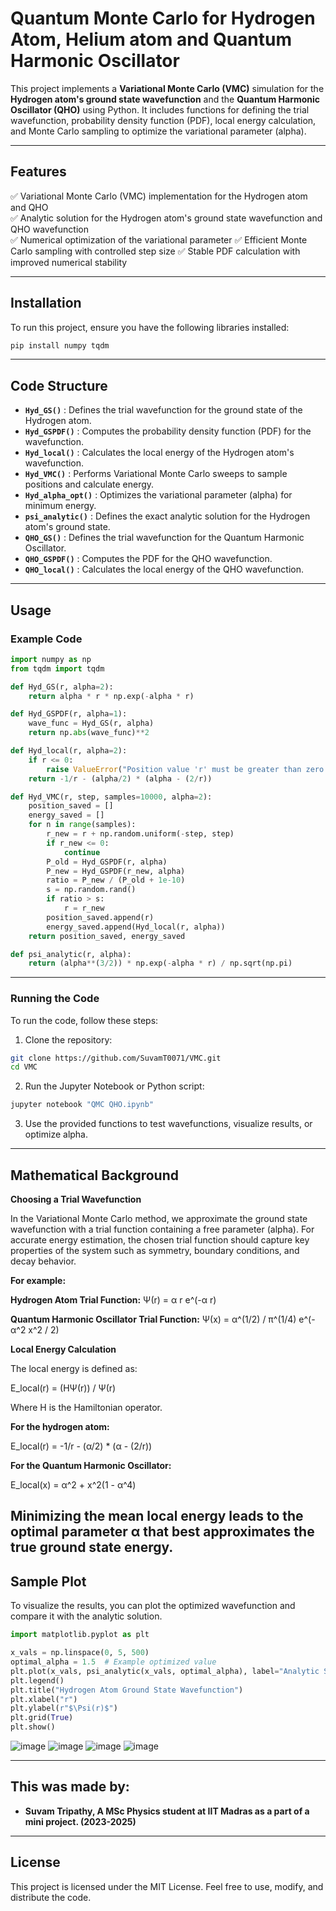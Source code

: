 # Quantum Monte Carlo for Hydrogen Atom, Helium atom and Quantum Harmonic Oscillator

This project implements a **Variational Monte Carlo (VMC)** simulation for the **Hydrogen atom's ground state wavefunction** and the **Quantum Harmonic Oscillator (QHO)** using Python. It includes functions for defining the trial wavefunction, probability density function (PDF), local energy calculation, and Monte Carlo sampling to optimize the variational parameter (alpha).

---

## Features
✅ Variational Monte Carlo (VMC) implementation for the Hydrogen atom and QHO  
✅ Analytic solution for the Hydrogen atom's ground state wavefunction and QHO wavefunction  
✅ Numerical optimization of the variational parameter 
✅ Efficient Monte Carlo sampling with controlled step size 
✅ Stable PDF calculation with improved numerical stability 

---

## Installation

To run this project, ensure you have the following libraries installed:

```bash
pip install numpy tqdm
```

---

## Code Structure

- **`Hyd_GS()`** : Defines the trial wavefunction for the ground state of the Hydrogen atom.  
- **`Hyd_GSPDF()`** : Computes the probability density function (PDF) for the wavefunction.  
- **`Hyd_local()`** : Calculates the local energy of the Hydrogen atom's wavefunction.  
- **`Hyd_VMC()`** : Performs Variational Monte Carlo sweeps to sample positions and calculate energy.  
- **`Hyd_alpha_opt()`** : Optimizes the variational parameter (alpha) for minimum energy.  
- **`psi_analytic()`** : Defines the exact analytic solution for the Hydrogen atom's ground state.  
- **`QHO_GS()`** : Defines the trial wavefunction for the Quantum Harmonic Oscillator.  
- **`QHO_GSPDF()`** : Computes the PDF for the QHO wavefunction.  
- **`QHO_local()`** : Calculates the local energy of the QHO wavefunction.  

---

## Usage

### Example Code
```python
import numpy as np
from tqdm import tqdm

def Hyd_GS(r, alpha=2):
    return alpha * r * np.exp(-alpha * r)

def Hyd_GSPDF(r, alpha=1):
    wave_func = Hyd_GS(r, alpha)
    return np.abs(wave_func)**2

def Hyd_local(r, alpha=2):
    if r <= 0:
        raise ValueError("Position value 'r' must be greater than zero.")
    return -1/r - (alpha/2) * (alpha - (2/r))

def Hyd_VMC(r, step, samples=10000, alpha=2):
    position_saved = []
    energy_saved = []
    for n in range(samples):
        r_new = r + np.random.uniform(-step, step)
        if r_new <= 0:
            continue
        P_old = Hyd_GSPDF(r, alpha)
        P_new = Hyd_GSPDF(r_new, alpha)
        ratio = P_new / (P_old + 1e-10)
        s = np.random.rand()
        if ratio > s:
            r = r_new
        position_saved.append(r)
        energy_saved.append(Hyd_local(r, alpha))
    return position_saved, energy_saved

def psi_analytic(r, alpha):
    return (alpha**(3/2)) * np.exp(-alpha * r) / np.sqrt(np.pi)
```

---

### Running the Code
To run the code, follow these steps:
1. Clone the repository:
```bash
git clone https://github.com/SuvamT0071/VMC.git
cd VMC
```

2. Run the Jupyter Notebook or Python script:
```bash
jupyter notebook "QMC QHO.ipynb"
```

3. Use the provided functions to test wavefunctions, visualize results, or optimize alpha.

---

## Mathematical Background

**Choosing a Trial Wavefunction**

In the Variational Monte Carlo method, we approximate the ground state wavefunction with a trial function containing a free parameter (alpha). For accurate energy estimation, the chosen trial function should capture key properties of the system such as symmetry, boundary conditions, and decay behavior.

**For example:**

**Hydrogen Atom Trial Function:** Ψ(r) = α r e^(-α r)

**Quantum Harmonic Oscillator Trial Function:** Ψ(x) = α^(1/2) / π^(1/4) e^(-α^2 x^2 / 2)

**Local Energy Calculation**

The local energy is defined as:

E_local(r) = (HΨ(r)) / Ψ(r)

Where H is the Hamiltonian operator. 

**For the hydrogen atom:**

E_local(r) = -1/r - (α/2) * (α - (2/r))

**For the Quantum Harmonic Oscillator:**

E_local(x) = α^2 + x^2(1 - α^4)

Minimizing the mean local energy leads to the optimal parameter α that best approximates the true ground state energy.
---

## Sample Plot
To visualize the results, you can plot the optimized wavefunction and compare it with the analytic solution.

```python
import matplotlib.pyplot as plt

x_vals = np.linspace(0, 5, 500)
optimal_alpha = 1.5  # Example optimized value
plt.plot(x_vals, psi_analytic(x_vals, optimal_alpha), label="Analytic Solution")
plt.legend()
plt.title("Hydrogen Atom Ground State Wavefunction")
plt.xlabel("r")
plt.ylabel(r"$\Psi(r)$")
plt.grid(True)
plt.show()
```

![image](https://github.com/user-attachments/assets/83e4ab58-614f-4cc5-98e2-551d218fb6c1)
![image](https://github.com/user-attachments/assets/017d20e4-0bee-44fc-8c7b-dc93c35c1b14)
![image](https://github.com/user-attachments/assets/04a39937-6028-4d5c-9d2d-e37b40ea2168)
![image](https://github.com/user-attachments/assets/00982c05-4ab1-4896-adaf-6dc6742e751f)


---

## This was made by:
- **Suvam Tripathy, A MSc Physics student at IIT Madras as a part of a mini project. (2023-2025)**

---

## License
This project is licensed under the MIT License. Feel free to use, modify, and distribute the code.

